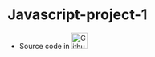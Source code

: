 # Javascript-project-1
- Source code in <img alt="Github" fill="red" title="GitHub" height="32" width="32" src="https://simpleicons.org/icons/github.svg">
